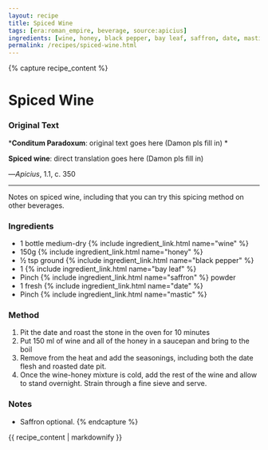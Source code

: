 ```yaml
---
layout: recipe
title: Spiced Wine
tags: [era:roman_empire, beverage, source:apicius]
ingredients: [wine, honey, black pepper, bay leaf, saffron, date, mastic]
permalink: /recipes/spiced-wine.html
---
```


{% capture recipe_content %}
# Spiced Wine

### Original Text
***Conditum Paradoxum**: original text goes here (Damon pls fill in) *

**Spiced wine**: direct translation goes here (Damon pls fill in)

—*Apicius*, 1.1, c. 350

___

Notes on spiced wine, including that you can try this spicing method on other beverages. 

### Ingredients
 - 1 bottle medium-dry {% include ingredient_link.html name="wine" %}
 - 150g {% include ingredient_link.html name="honey" %}
 - ½ tsp ground {% include ingredient_link.html name="black pepper" %}
 - 1 {% include ingredient_link.html name="bay leaf" %}
 - Pinch {% include ingredient_link.html name="saffron" %} powder
 - 1 fresh {% include ingredient_link.html name="date" %}
 - Pinch {% include ingredient_link.html name="mastic" %}

### Method
1. Pit the date and roast the stone in the oven for 10 minutes
2. Put 150 ml of wine and all of the honey in a saucepan and bring to the boil
3. Remove from the heat and add the seasonings, including both the date flesh and roasted date pit.
4. Once the wine-honey mixture is cold, add the rest of the wine and allow to stand overnight. Strain through a fine sieve and serve.

### Notes
 - Saffron optional.
{% endcapture %}

{{ recipe_content | markdownify }}
